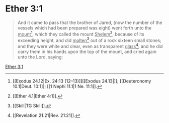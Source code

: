 # Ether 3:1

> And it came to pass that the brother of Jared, (now the number of the vessels which had been prepared was eight) went forth unto the <u>mount</u>[^a], which they called the mount <u>Shelem</u>[^b], because of its exceeding height, and did <u>molten</u>[^c] out of a rock sixteen small stones; and they were white and clear, even as transparent <u>glass</u>[^d]; and he did carry them in his hands upon the top of the mount, and cried again unto the Lord, saying:

[Ether 3:1](https://www.churchofjesuschrist.org/study/scriptures/bofm/ether/3?lang=eng&id=p1#p1)


[^a]: [[Exodus 24.12|Ex. 24:13 (12–13)]][[Exodus 24.13|]]; [[Deuteronomy 10.1|Deut. 10:1]]; [[1 Nephi 11.1|1 Ne. 11:1]].  
[^b]: [[Ether 4.1|Ether 4:1]].  
[^c]: [[Skill|TG Skill]].  
[^d]: [[Revelation 21.21|Rev. 21:21]].  
